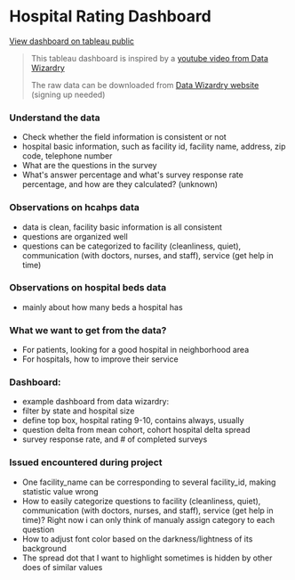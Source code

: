 # Hospital Rating Dashboard

[View dashboard on tableau public](https://public.tableau.com/app/profile/jin.tan7372/viz/Hospitalratingboard/Dashboard1)




> This tableau dashboard is inspired by a [youtube video from Data Wizardry](https://www.youtube.com/watch?v=6YwwHfxAfZI&list=PLGjBYLuhsuwdmh_gnMs_56t22P8L2vW72&index=3)
>
> The raw data can be downloaded from [Data Wizardry website](https://datawizardry.academy/hcahps-patient-satisfaction-dashboard/) (signing up needed)

### Understand the data
- Check whether the field information is consistent or not
-   hospital basic information, such as facility id, facility name, address, zip code, telephone number
- What are the questions in the survey
- What's answer percentage and what's survey response rate percentage, and how are they calculated? (unknown)

### Observations on hcahps data
- data is clean, facility basic information is all consistent
- questions are organized well
- questions can be categorized to facility (cleanliness, quiet), communication (with doctors, nurses, and staff), service (get help in time)

### Observations on hospital beds data
- mainly about how many beds a hospital has

### What we want to get from the data?
- For patients, looking for a good hospital in neighborhood area
- For hospitals, how to improve their service

### Dashboard:
- example dashboard from data wizardry:
-   filter by state and hospital size
-   define top box, hospital rating 9-10, contains always, usually
-   question delta from mean cohort, cohort hospital delta spread
-   survey response rate, and # of completed surveys


### Issued encountered during project
- One facility_name can be corresponding to several facility_id, making statistic value wrong
- How to easily categorize questions to facility (cleanliness, quiet), communication (with doctors, nurses, and staff), service (get help in time)? Right now i can only think of manualy assign category to each question
- How to adjust font color based on the darkness/lightness of its background
- The spread dot that I want to highlight sometimes is hidden by other does of similar values
